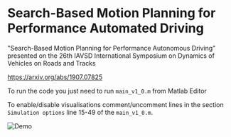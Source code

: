 # Search-Based Motion Planning for Performance Automated Driving


"Search-Based Motion Planning for Performance Autonomous Driving"
presented on the 26th IAVSD International Symposium on Dynamics of Vehicles on Roads and Tracks

https://arxiv.org/abs/1907.07825

To run the code you just need to run `main_v1_0.m` from Matlab Editor

To enable/disable visualisations comment/uncomment lines in the section `Simulation options` line 15-49 of the `main_v1_0.m`.

 
![Demo](https://github.com/zlatanajanovic/SBMP_PerfDriving/blob/master/drift_w_plan_IAVSD.gif "Demo")
